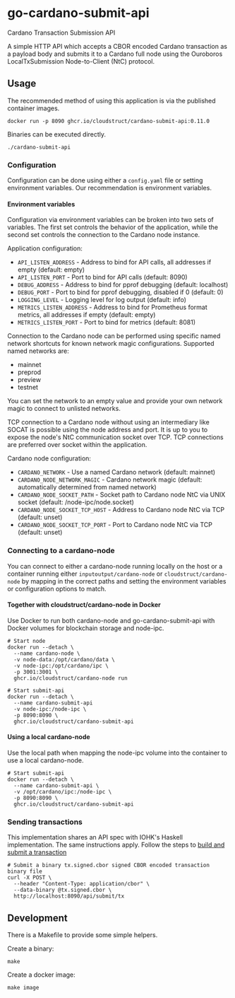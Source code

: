 # go-cardano-submit-api
Cardano Transaction Submission API

A simple HTTP API which accepts a CBOR encoded Cardano transaction as a
payload body and submits it to a Cardano full node using the Ouroboros
LocalTxSubmission Node-to-Client (NtC) protocol.

## Usage
The recommended method of using this application is via the published
container images.

```
docker run -p 8090 ghcr.io/cloudstruct/cardano-submit-api:0.11.0
```

Binaries can be executed directly.

```
./cardano-submit-api
```

### Configuration
Configuration can be done using either a `config.yaml` file or setting
environment variables. Our recommendation is environment variables.

#### Environment variables
Configuration via environment variables can be broken into two sets of
variables. The first set controls the behavior of the application, while the
second set controls the connection to the Cardano node instance.

Application configuration:
- `API_LISTEN_ADDRESS` - Address to bind for API calls, all addresses if empty
    (default: empty)
- `API_LISTEN_PORT` - Port to bind for API calls (default: 8090)
- `DEBUG_ADDRESS` - Address to bind for pprof debugging (default: localhost)
- `DEBUG_PORT` - Port to bind for pprof debugging, disabled if 0 (default: 0)
- `LOGGING_LEVEL` - Logging level for log output (default: info)
- `METRICS_LISTEN_ADDRESS` - Address to bind for Prometheus format metrics, all
    addresses if empty (default: empty)
- `METRICS_LISTEN_PORT` - Port to bind for metrics (default: 8081)

Connection to the Cardano node can be performed using specific named network
shortcuts for known network magic configurations. Supported named networks are:

- mainnet
- preprod
- preview
- testnet

You can set the network to an empty value and provide your own network magic to
connect to unlisted networks.

TCP connection to a Cardano node without using an intermediary like SOCAT is
possible using the node address and port. It is up to you to expose the node's
NtC communication socket over TCP. TCP connections are preferred over socket
within the application.

Cardano node configuration:
- `CARDANO_NETWORK` - Use a named Cardano network (default: mainnet)
- `CARDANO_NODE_NETWORK_MAGIC` - Cardano network magic (default: automatically
    determined from named network)
- `CARDANO_NODE_SOCKET_PATH` - Socket path to Cardano node NtC via UNIX socket
    (default: /node-ipc/node.socket)
- `CARDANO_NODE_SOCKET_TCP_HOST` - Address to Cardano node NtC via TCP
   (default: unset)
- `CARDANO_NODE_SOCKET_TCP_PORT` - Port to Cardano node NtC via TCP (default:
    unset)

### Connecting to a cardano-node

You can connect to either a cardano-node running locally on the host or a
container running either `inputoutput/cardano-node` or
`cloudstruct/cardano-node` by mapping in the correct paths and setting the
environment variables or configuration options to match.

#### Together with cloudstruct/cardano-node in Docker

Use Docker to run both cardano-node and go-cardano-submit-api with Docker
volumes for blockchain storage and node-ipc.

```
# Start node
docker run --detach \
  --name cardano-node \
  -v node-data:/opt/cardano/data \
  -v node-ipc:/opt/cardano/ipc \
  -p 3001:3001 \
  ghcr.io/cloudstruct/cardano-node run

# Start submit-api
docker run --detach \
  --name cardano-submit-api
  -v node-ipc:/node-ipc \
  -p 8090:8090 \
  ghcr.io/cloudstruct/cardano-submit-api
```

#### Using a local cardano-node

Use the local path when mapping the node-ipc volume into the container to use
a local cardano-node.

```
# Start submit-api
docker run --detach \
  --name cardano-submit-api \
  -v /opt/cardano/ipc:/node-ipc \
  -p 8090:8090 \
  ghcr.io/cloudstruct/cardano-submit-api
```

### Sending transactions

This implementation shares an API spec with IOHK's Haskell implementation. The
same instructions apply. Follow the steps to
[build and submit a transaction](https://github.com/input-output-hk/cardano-node/tree/master/cardano-submit-api#build-and-submit-a-transaction)

```
# Submit a binary tx.signed.cbor signed CBOR encoded transaction binary file
curl -X POST \
  --header "Content-Type: application/cbor" \
  --data-binary @tx.signed.cbor \
  http://localhost:8090/api/submit/tx
```

## Development

There is a Makefile to provide some simple helpers.

Create a binary:
```
make
```

Create a docker image:
```
make image
```
